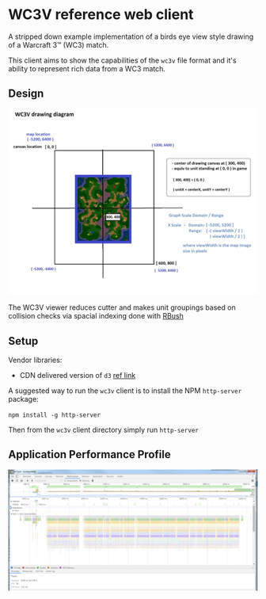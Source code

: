 # WC3V reference web client

A stripped down example implementation of a birds eye view style drawing of a Warcraft 3™ (WC3) match.

This client aims to show the capabilities of the `wc3v` file format and it's ability to represent rich data from a WC3 match.

## Design

![Drawing Diagram](docs/client-drawing-diagram.jpg)

The WC3V viewer reduces cutter and makes unit groupings based on collision checks via spacial indexing done with [RBush](https://github.com/mourner/rbush)

## Setup

Vendor libraries:

* CDN delivered version of `d3` [ref link](https://cdnjs.cloudflare.com/ajax/libs/d3/5.9.7/d3.min.js)

A suggested way to run the `wc3v` client is to install the NPM `http-server` package:  

`npm install -g http-server`

Then from the `wc3v` client directory simply run `http-server`

## Application Performance Profile

![Application Performance Profile](./application-profile.png)
